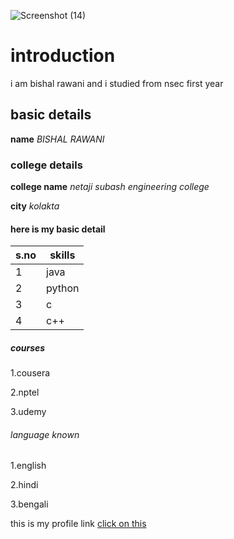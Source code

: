![Screenshot (14)](https://user-images.githubusercontent.com/91667727/135666778-ae9726fc-2b34-4af5-9f62-11db3f2aaf66.png)
# introduction
i am bishal rawani and i studied from nsec first year 
 
 ## basic details 
 **name** *BISHAL RAWANI*
 
 ### college details
 **college name**  *netaji subash engineering college*
 
 **city** *kolakta*
 
 #### here is my basic detail
 |s.no|skills
 |----|-----|
 |1|java|
 |2|python|
 |3|c|
 |4|c++|
 
 ##### courses
 1.cousera
 
 2.nptel
 
 3.udemy
 
 ###### language known
 
 1.english
 
 2.hindi
 
 3.bengali
 
 this is my profile link
 [click on this](https://github.com/BISHALRAWANI/day3/edit/main/README.md)
 
